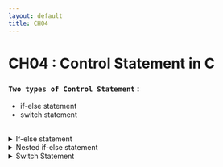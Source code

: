 ```yaml
---
layout: default
title: CH04
---
```


# CH04 : Control Statement in C



### `Two types of Control Statement` : 
  - if-else statement
   - switch statement

<br>

<details>

<summary>If-else statement</summary>

### `If-else` : 

<p>
  If-else statement is used to execute a statement block or a single statement depending on the value of a condition. 
</p>

  **syntax** :
```c
if (condition)
{
  ------------
  <true block>
  ------------
}
else
{
  -------------
  <false block>
  -------------
}
```
Where `conditon` is a logical expression which will have the value of true or false.

</details>


<details>

<summary>Nested if-else statement</summary>

### nested if-else statement 

<p>
  
  An if statement may have another if statement in the `true block` and `false block`.This compound statement is called nested if statement.

</p>

  **syntax** :
```c
if (condition 1)
{
  if (condition 2)
    {
        --------------
        <true block 1>
        --------------
    }
   else
    {
        -------------
        <false block 1>
        -------------
    }
}
else
{
  if (condition 3)
    {
      --------------
      <true block 2>
      --------------
    }
  else
    {
      ---------------
      <false block 2>
      ---------------
    }
}
```

</details>


<details>

<summary>Switch Statement</summary>


### switch statement

<p>
  switch statement is used to create a block of statements depending on the value of a variable or an expression.
</p>

**syntax** :
```c
switch ( <expression>)
{
case <label 1>: {
                  -------------
                  <statement block 1>
                  -------------
                  break;
                }
case <label 2>: {
                  -------------
                  <statement block 1>
                  -------------
                  break;
                }
case <label n>: {
                  -------------
                  <statement block n>
                  -------------
                  break;
                }
default:        {
                  -------------
                  <default statement block>
                  -------------
                  break;
                }
}
```
where `<expression>` refers to any `int` or `char` expression or variable. <br>
      `<label 1>`, `<label 2>`...`<label n>` are values which will match with the value of the expression. <br>
      **break** is a statement which will transfer the control to the end of **switch** statement.


</details>

